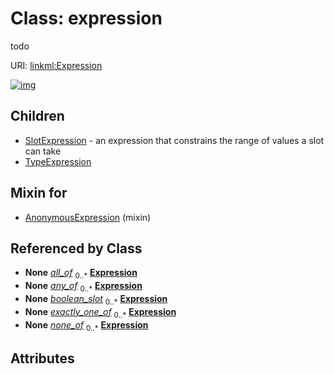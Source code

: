 
# Class: expression


todo

URI: [linkml:Expression](https://w3id.org/linkml/Expression)


[![img](images/Expression.svg)](images/Expression.svg)

## Children

 * [SlotExpression](SlotExpression.md) - an expression that constrains the range of values a slot can take
 * [TypeExpression](TypeExpression.md)

## Mixin for

 * [AnonymousExpression](AnonymousExpression.md) (mixin) 

## Referenced by Class

 *  **None** *[all_of](all_of.md)*  <sub>0..\*</sub>  **[Expression](Expression.md)**
 *  **None** *[any_of](any_of.md)*  <sub>0..\*</sub>  **[Expression](Expression.md)**
 *  **None** *[boolean_slot](boolean_slot.md)*  <sub>0..\*</sub>  **[Expression](Expression.md)**
 *  **None** *[exactly_one_of](exactly_one_of.md)*  <sub>0..\*</sub>  **[Expression](Expression.md)**
 *  **None** *[none_of](none_of.md)*  <sub>0..\*</sub>  **[Expression](Expression.md)**

## Attributes

